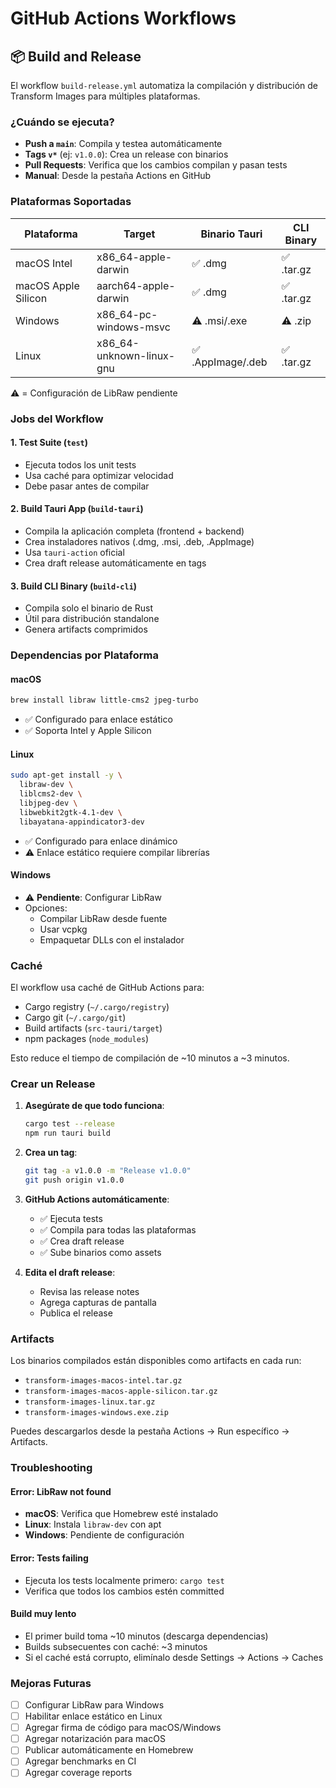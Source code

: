 # GitHub Actions Workflows

## 📦 Build and Release

El workflow `build-release.yml` automatiza la compilación y distribución de Transform Images para múltiples plataformas.

### ¿Cuándo se ejecuta?

- **Push a `main`**: Compila y testea automáticamente
- **Tags `v*`** (ej: `v1.0.0`): Crea un release con binarios
- **Pull Requests**: Verifica que los cambios compilan y pasan tests
- **Manual**: Desde la pestaña Actions en GitHub

### Plataformas Soportadas

| Plataforma | Target | Binario Tauri | CLI Binary |
|------------|--------|---------------|------------|
| macOS Intel | x86_64-apple-darwin | ✅ .dmg | ✅ .tar.gz |
| macOS Apple Silicon | aarch64-apple-darwin | ✅ .dmg | ✅ .tar.gz |
| Windows | x86_64-pc-windows-msvc | ⚠️ .msi/.exe | ⚠️ .zip |
| Linux | x86_64-unknown-linux-gnu | ✅ .AppImage/.deb | ✅ .tar.gz |

⚠️ = Configuración de LibRaw pendiente

### Jobs del Workflow

#### 1. **Test Suite** (`test`)
- Ejecuta todos los unit tests
- Usa caché para optimizar velocidad
- Debe pasar antes de compilar

#### 2. **Build Tauri App** (`build-tauri`)
- Compila la aplicación completa (frontend + backend)
- Crea instaladores nativos (.dmg, .msi, .deb, .AppImage)
- Usa `tauri-action` oficial
- Crea draft release automáticamente en tags

#### 3. **Build CLI Binary** (`build-cli`)
- Compila solo el binario de Rust
- Útil para distribución standalone
- Genera artifacts comprimidos

### Dependencias por Plataforma

#### macOS
```bash
brew install libraw little-cms2 jpeg-turbo
```
- ✅ Configurado para enlace estático
- ✅ Soporta Intel y Apple Silicon

#### Linux
```bash
sudo apt-get install -y \
  libraw-dev \
  liblcms2-dev \
  libjpeg-dev \
  libwebkit2gtk-4.1-dev \
  libayatana-appindicator3-dev
```
- ✅ Configurado para enlace dinámico
- ⚠️ Enlace estático requiere compilar librerías

#### Windows
- ⚠️ **Pendiente**: Configurar LibRaw
- Opciones:
  - Compilar LibRaw desde fuente
  - Usar vcpkg
  - Empaquetar DLLs con el instalador

### Caché

El workflow usa caché de GitHub Actions para:
- Cargo registry (`~/.cargo/registry`)
- Cargo git (`~/.cargo/git`)
- Build artifacts (`src-tauri/target`)
- npm packages (`node_modules`)

Esto reduce el tiempo de compilación de ~10 minutos a ~3 minutos.

### Crear un Release

1. **Asegúrate de que todo funciona**:
   ```bash
   cargo test --release
   npm run tauri build
   ```

2. **Crea un tag**:
   ```bash
   git tag -a v1.0.0 -m "Release v1.0.0"
   git push origin v1.0.0
   ```

3. **GitHub Actions automáticamente**:
   - ✅ Ejecuta tests
   - ✅ Compila para todas las plataformas
   - ✅ Crea draft release
   - ✅ Sube binarios como assets

4. **Edita el draft release**:
   - Revisa las release notes
   - Agrega capturas de pantalla
   - Publica el release

### Artifacts

Los binarios compilados están disponibles como artifacts en cada run:
- `transform-images-macos-intel.tar.gz`
- `transform-images-macos-apple-silicon.tar.gz`
- `transform-images-linux.tar.gz`
- `transform-images-windows.exe.zip`

Puedes descargarlos desde la pestaña Actions → Run específico → Artifacts.

### Troubleshooting

#### Error: LibRaw not found
- **macOS**: Verifica que Homebrew esté instalado
- **Linux**: Instala `libraw-dev` con apt
- **Windows**: Pendiente de configuración

#### Error: Tests failing
- Ejecuta los tests localmente primero: `cargo test`
- Verifica que todos los cambios estén committed

#### Build muy lento
- El primer build toma ~10 minutos (descarga dependencias)
- Builds subsecuentes con caché: ~3 minutos
- Si el caché está corrupto, elimínalo desde Settings → Actions → Caches

### Mejoras Futuras

- [ ] Configurar LibRaw para Windows
- [ ] Habilitar enlace estático en Linux
- [ ] Agregar firma de código para macOS/Windows
- [ ] Agregar notarización para macOS
- [ ] Publicar automáticamente en Homebrew
- [ ] Agregar benchmarks en CI
- [ ] Agregar coverage reports

